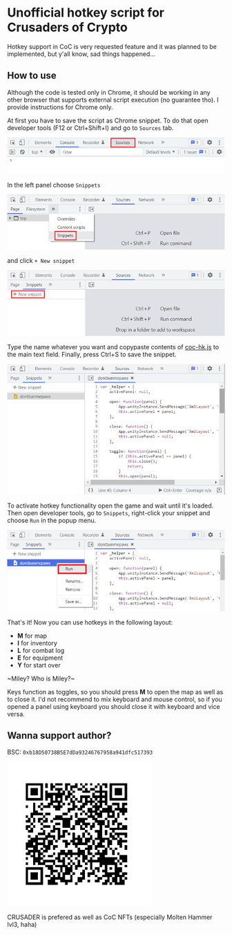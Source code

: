 # Unofficial hotkey script for Crusaders of Crypto

Hotkey support in CoC is very requested feature and it was planned to be implemented, but y'all know, sad things happened...

## How to use

Although the code is tested only in Chrome, it should be working in any other browser that supports external script execution (no guarantee tho). I provide instructions for Chrome only.

At first you have to save the script as Chrome snippet. To do that open developer tools (F12 or Ctrl+Shift+I) and go to `Sources` tab.

![step 1](/pics/step01.png)

In the left panel choose `Snippets`

![step 2](/pics/step02.png)

and click `+ New snippet`

![step 3](/pics/step03.png)

Type the name whatever you want and copypaste contents of [coc-hk.js](coc-hk.js) to the main text field. Finally, press Ctrl+S to save the snippet.

![step 4](/pics/step04.png)

To activate hotkey functionality open the game and wait until it's loaded. Then open developer tools, go to `Snippets`, right-click your snippet and choose `Run` in the popup menu.

![step 5](/pics/step05.png)

That's it! Now you can use hotkeys in the following layout:
  * **M** for map
  * **I** for inventory
  * **L** for combat log
  * **E** for equipment
  * **Y** for start over

~Miley? Who is Miley?~

Keys function as toggles, so you should press **M** to open the map as well as to close it. I'd not recommend to mix keyboard and mouse control, so if you opened a panel using keyboard you should close it with keyboard and vice versa.

## Wanna support author?
BSC: `0xb18D50738B5E7dDa93246767958a941dfc517393`

![QR](/pics/qr.png)

CRUSADER is prefered as well as CoC NFTs (especially Molten Hammer lvl3, haha)
    

